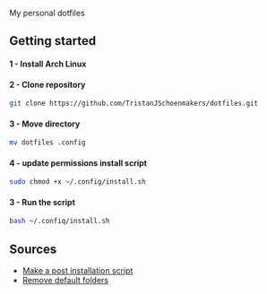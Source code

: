 My personal dotfiles


## Getting started


#### 1 - Install Arch Linux


#### 2 - Clone repository
``` bash
git clone https://github.com/TristanJSchoenmakers/dotfiles.git
```


#### 3 - Move directory
``` bash
mv dotfiles .config
```


#### 4 - update permissions install script
``` bash
sudo chmod +x ~/.config/install.sh
```


#### 3 - Run the script
``` bash
bash ~/.confiq/install.sh   
```


## Sources
- [Make a post installation script](https://www.addictivetips.com/ubuntu-linux-tips/make-ubuntu-post-installation-script/)
- [Remove default folders](https://weibeld.net/linux/remove-default-folders.html)

